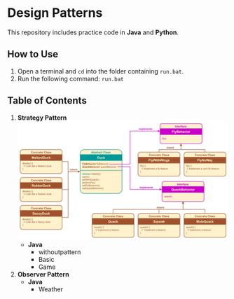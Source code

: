 # Design Patterns

This repository includes practice code in **Java** and **Python**.

## How to Use

1. Open a terminal and `cd` into the folder containing `run.bat`.
2. Run the following command: `run.bat`

## Table of Contents

1. **Strategy Pattern**
    ![strategy_basic.jpg](./strategy/java/basic/strategy_basic.jpg)
    - **Java**
        - withoutpattern
        - Basic
        - Game
2. **Observer Pattern**
    - **Java**
        - Weather